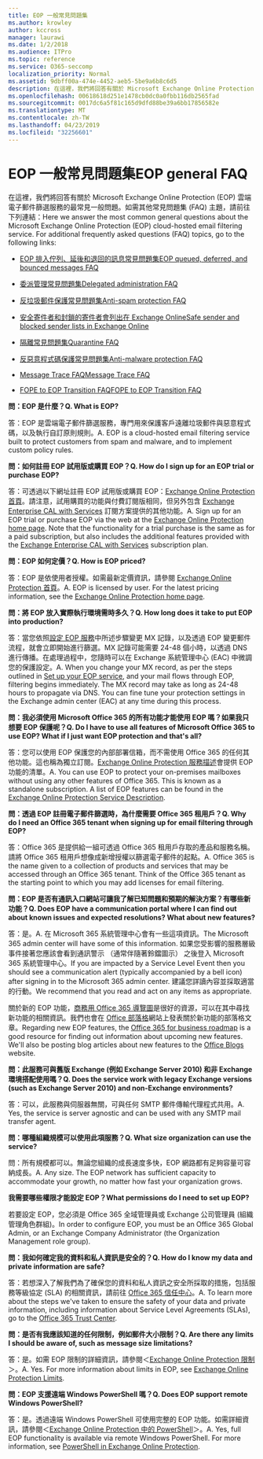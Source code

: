 ```yaml
---
title: EOP 一般常見問題集
ms.author: krowley
author: kccross
manager: laurawi
ms.date: 1/2/2018
ms.audience: ITPro
ms.topic: reference
ms.service: O365-seccomp
localization_priority: Normal
ms.assetid: 9dbff00a-474e-4452-aeb5-5be9a6b8c6d5
description: 在這裡，我們將回答有關於 Microsoft Exchange Online Protection (EOP) 雲端電子郵件篩選服務的最常見一般問題。如需其他常見問題集 (FAQ) 主題，請前往下列連結：
ms.openlocfilehash: 00618618d251e1478cb0dc0a0fbb116db2565fad
ms.sourcegitcommit: 0017dc6a5f81c165d9dfd88be39a6bb17856582e
ms.translationtype: MT
ms.contentlocale: zh-TW
ms.lasthandoff: 04/23/2019
ms.locfileid: "32256601"
---
```

# <a name="eop-general-faq"></a><span data-ttu-id="2925f-104">EOP 一般常見問題集</span><span class="sxs-lookup"><span data-stu-id="2925f-104">EOP general FAQ</span></span>

<span data-ttu-id="2925f-p102">在這裡，我們將回答有關於 Microsoft Exchange Online Protection (EOP) 雲端電子郵件篩選服務的最常見一般問題。如需其他常見問題集 (FAQ) 主題，請前往下列連結：</span><span class="sxs-lookup"><span data-stu-id="2925f-p102">Here we answer the most common general questions about the Microsoft Exchange Online Protection (EOP) cloud-hosted email filtering service. For additional frequently asked questions (FAQ) topics, go to the following links:</span></span>
  
- [<span data-ttu-id="2925f-107">EOP 排入佇列、延後和退回的訊息常見問題集</span><span class="sxs-lookup"><span data-stu-id="2925f-107">EOP queued, deferred, and bounced messages FAQ</span></span>](eop-queued-deferred-and-bounced-messages-faq.md)
    
- [<span data-ttu-id="2925f-108">委派管理常見問題集</span><span class="sxs-lookup"><span data-stu-id="2925f-108">Delegated administration FAQ</span></span>](delegated-administration-faq.md)
    
- [<span data-ttu-id="2925f-109">反垃圾郵件保護常見問題集</span><span class="sxs-lookup"><span data-stu-id="2925f-109">Anti-spam protection FAQ</span></span>](../anti-spam-protection-faq.md)
    
- [<span data-ttu-id="2925f-110">安全寄件者和封鎖的寄件者會列出在 Exchange Online</span><span class="sxs-lookup"><span data-stu-id="2925f-110">Safe sender and blocked sender lists in Exchange Online</span></span>](../safe-sender-and-blocked-sender-lists-faq.md)
    
- [<span data-ttu-id="2925f-111">隔離常見問題集</span><span class="sxs-lookup"><span data-stu-id="2925f-111">Quarantine FAQ</span></span>](../quarantine-faq.md)
    
- [<span data-ttu-id="2925f-112">反惡意程式碼保護常見問題集</span><span class="sxs-lookup"><span data-stu-id="2925f-112">Anti-malware protection FAQ </span></span>](../anti-malware-protection-faq-eop.md)
    
- [<span data-ttu-id="2925f-113">Message Trace FAQ</span><span class="sxs-lookup"><span data-stu-id="2925f-113">Message Trace FAQ</span></span>](http://technet.microsoft.com/library/aa49e3f9-a5b1-4410-aac2-ddbbf3f5bfb2.aspx)
    
- [<span data-ttu-id="2925f-114">FOPE to EOP Transition FAQ</span><span class="sxs-lookup"><span data-stu-id="2925f-114">FOPE to EOP Transition FAQ</span></span>](http://technet.microsoft.com/library/e0e76b89-b0d3-4c0a-bfc8-137b579e983b.aspx)
    
 <span data-ttu-id="2925f-115">**問：EOP 是什麼？**</span><span class="sxs-lookup"><span data-stu-id="2925f-115">**Q. What is EOP?**</span></span>
  
<span data-ttu-id="2925f-p103">答：EOP 是雲端電子郵件篩選服務，專門用來保護客戶遠離垃圾郵件與惡意程式碼，以及執行自訂原則規則。</span><span class="sxs-lookup"><span data-stu-id="2925f-p103">A. EOP is a cloud-hosted email filtering service built to protect customers from spam and malware, and to implement custom policy rules.</span></span>
  
 <span data-ttu-id="2925f-118">**問：如何註冊 EOP 試用版或購買 EOP？**</span><span class="sxs-lookup"><span data-stu-id="2925f-118">**Q. How do I sign up for an EOP trial or purchase EOP?**</span></span>
  
<span data-ttu-id="2925f-p104">答：可透過以下網址註冊 EOP 試用版或購買 EOP：[Exchange Online Protection 首頁](https://go.microsoft.com/fwlink/p/?LinkId=279912)。請注意，試用購買的功能與付費訂閱版相同，但另外包含 [Exchange Enterprise CAL with Services](https://go.microsoft.com/fwlink/p/?LinkId=320619) 訂閱方案提供的其他功能。</span><span class="sxs-lookup"><span data-stu-id="2925f-p104">A. Sign up for an EOP trial or purchase EOP via the web at the [Exchange Online Protection home page](https://go.microsoft.com/fwlink/p/?LinkId=279912). Note that the functionality for a trial purchase is the same as for a paid subscription, but also includes the additional features provided with the [Exchange Enterprise CAL with Services](https://go.microsoft.com/fwlink/p/?LinkId=320619) subscription plan.</span></span> 
  
 <span data-ttu-id="2925f-122">**問：EOP 如何定價？**</span><span class="sxs-lookup"><span data-stu-id="2925f-122">**Q. How is EOP priced?**</span></span>
  
<span data-ttu-id="2925f-p105">答：EOP 是依使用者授權。如需最新定價資訊，請參閱 [Exchange Online Protection 首頁](https://go.microsoft.com/fwlink/p/?LinkId=279912)。</span><span class="sxs-lookup"><span data-stu-id="2925f-p105">A. EOP is licensed by user. For the latest pricing information, see the [Exchange Online Protection home page](https://go.microsoft.com/fwlink/p/?LinkId=279912).</span></span>
  
 <span data-ttu-id="2925f-126">**問：將 EOP 放入實際執行環境需時多久？**</span><span class="sxs-lookup"><span data-stu-id="2925f-126">**Q. How long does it take to put EOP into production?**</span></span>
  
<span data-ttu-id="2925f-p106">答：當您依照[設定 EOP 服務](set-up-your-eop-service.md)中所述步驟變更 MX 記錄，以及透過 EOP 變更郵件流程，就會立即開始進行篩選。MX 記錄可能需要 24-48 個小時，以透過 DNS 進行傳播。在處理過程中，您隨時可以在 Exchange 系統管理中心 (EAC) 中微調您的保護設定。</span><span class="sxs-lookup"><span data-stu-id="2925f-p106">A. When you change your MX record, as per the steps outlined in [Set up your EOP service](set-up-your-eop-service.md), and your mail flows through EOP, filtering begins immediately. The MX record may take as long as 24-48 hours to propagate via DNS. You can fine tune your protection settings in the Exchange admin center (EAC) at any time during this process.</span></span>
  
 <span data-ttu-id="2925f-131">**問：我必須使用 Microsoft Office 365 的所有功能才能使用 EOP 嗎？如果我只想要 EOP 保護呢？**</span><span class="sxs-lookup"><span data-stu-id="2925f-131">**Q. Do I have to use all features of Microsoft Office 365 to use EOP? What if I just want EOP protection and that's all?**</span></span>
  
<span data-ttu-id="2925f-p107">答：您可以使用 EOP 保護您的內部部署信箱，而不需使用 Office 365 的任何其他功能。這也稱為獨立訂閱。[Exchange Online Protection 服務描述](https://go.microsoft.com/fwlink/p/?LinkId=320619)會提供 EOP 功能的清單。</span><span class="sxs-lookup"><span data-stu-id="2925f-p107">A. You can use EOP to protect your on-premises mailboxes without using any other features of Office 365. This is known as a standalone subscription. A list of EOP features can be found in the [Exchange Online Protection Service Description](https://go.microsoft.com/fwlink/p/?LinkId=320619).</span></span>
  
 <span data-ttu-id="2925f-136">**問：透過 EOP 註冊電子郵件篩選時，為什麼需要 Office 365 租用戶？**</span><span class="sxs-lookup"><span data-stu-id="2925f-136">**Q. Why do I need an Office 365 tenant when signing up for email filtering through EOP?**</span></span>
  
<span data-ttu-id="2925f-p108">答：Office 365 是提供給一組可透過 Office 365 租用戶存取的產品和服務名稱。請將 Office 365 租用戶想像成新增授權以篩選電子郵件的起點。</span><span class="sxs-lookup"><span data-stu-id="2925f-p108">A. Office 365 is the name given to a collection of products and services that may be accessed through an Office 365 tenant. Think of the Office 365 tenant as the starting point to which you may add licenses for email filtering.</span></span>
  
 <span data-ttu-id="2925f-140">**問：EOP 是否有通訊入口網站可讓我了解已知問題和預期的解決方案？有哪些新功能？**</span><span class="sxs-lookup"><span data-stu-id="2925f-140">**Q. Does EOP have a communication portal where I can find out about known issues and expected resolutions? What about new features?**</span></span>
  
<span data-ttu-id="2925f-141">答：是。</span><span class="sxs-lookup"><span data-stu-id="2925f-141">A.</span></span> <span data-ttu-id="2925f-142">在 Microsoft 365 系統管理中心會有一些這項資訊。</span><span class="sxs-lookup"><span data-stu-id="2925f-142">The Microsoft 365 admin center will have some of this information.</span></span> <span data-ttu-id="2925f-143">如果您受影響的服務層級事件接著您應該會看到通訊警示 （通常伴隨著鈴鐺圖示） 之後登入 Microsoft 365 系統管理中心。</span><span class="sxs-lookup"><span data-stu-id="2925f-143">If you are impacted by a Service Level Event then you should see a communication alert (typically accompanied by a bell icon) after signing in to the Microsoft 365 admin center.</span></span> <span data-ttu-id="2925f-144">建議您詳讀內容並採取適當的行動。</span><span class="sxs-lookup"><span data-stu-id="2925f-144">We recommend that you read and act on any items as appropriate.</span></span>
  
<span data-ttu-id="2925f-p110">關於新的 EOP 功能，[商務用 Office 365 導覽圖](https://office.microsoft.com/en-us/products/office-365-roadmap-FX104343353.aspx)是很好的資源，可以在其中尋找新功能的相關資訊。我們也會在 [Office 部落格](https://go.microsoft.com/fwlink/p/?LinkId=392724)網站上發表關於新功能的部落格文章。</span><span class="sxs-lookup"><span data-stu-id="2925f-p110">Regarding new EOP features, the [Office 365 for business roadmap](https://office.microsoft.com/en-us/products/office-365-roadmap-FX104343353.aspx) is a good resource for finding out information about upcoming new features. We'll also be posting blog articles about new features to the [Office Blogs](https://go.microsoft.com/fwlink/p/?LinkId=392724) website.</span></span> 
  
 <span data-ttu-id="2925f-147">**問：此服務可與舊版 Exchange (例如 Exchange Server 2010) 和非 Exchange 環境搭配使用嗎？**</span><span class="sxs-lookup"><span data-stu-id="2925f-147">**Q. Does the service work with legacy Exchange versions (such as Exchange Server 2010) and non-Exchange environments?**</span></span>
  
<span data-ttu-id="2925f-p111">答：可以，此服務與伺服器無關，可與任何 SMTP 郵件傳輸代理程式共用。</span><span class="sxs-lookup"><span data-stu-id="2925f-p111">A. Yes, the service is server agnostic and can be used with any SMTP mail transfer agent.</span></span>
  
 <span data-ttu-id="2925f-150">**問：哪種組織規模可以使用此項服務？**</span><span class="sxs-lookup"><span data-stu-id="2925f-150">**Q. What size organization can use the service?**</span></span>
  
<span data-ttu-id="2925f-p112">問：所有規模都可以。無論您組織的成長速度多快，EOP 網路都有足夠容量可容納成長。</span><span class="sxs-lookup"><span data-stu-id="2925f-p112">A. Any size. The EOP network has sufficient capacity to accommodate your growth, no matter how fast your organization grows.</span></span>
  
 <span data-ttu-id="2925f-154">**我需要哪些權限才能設定 EOP？**</span><span class="sxs-lookup"><span data-stu-id="2925f-154">**What permissions do I need to set up EOP?**</span></span>
  
<span data-ttu-id="2925f-155">若要設定 EOP，您必須是 Office 365 全域管理員或 Exchange 公司管理員 (組織管理角色群組)。</span><span class="sxs-lookup"><span data-stu-id="2925f-155">In order to configure EOP, you must be an Office 365 Global Admin, or an Exchange Company Administrator (the Organization Management role group).</span></span>
  
 <span data-ttu-id="2925f-156">**問：我如何確定我的資料和私人資訊是安全的？**</span><span class="sxs-lookup"><span data-stu-id="2925f-156">**Q. How do I know my data and private information are safe?**</span></span>
  
<span data-ttu-id="2925f-p113">答：若想深入了解我們為了確保您的資料和私人資訊之安全所採取的措施，包括服務等級協定 (SLA) 的相關資訊，請前往 [Office 365 信任中心](https://go.microsoft.com/fwlink/p/?LinkId=285405)。</span><span class="sxs-lookup"><span data-stu-id="2925f-p113">A. To learn more about the steps we've taken to ensure the safety of your data and private information, including information about Service Level Agreements (SLAs), go to the [Office 365 Trust Center](https://go.microsoft.com/fwlink/p/?LinkId=285405).</span></span>
  
 <span data-ttu-id="2925f-159">**問：是否有我應該知道的任何限制，例如郵件大小限制？**</span><span class="sxs-lookup"><span data-stu-id="2925f-159">**Q. Are there any limits I should be aware of, such as message size limitations?**</span></span>
  
<span data-ttu-id="2925f-p114">答：是。如需 EOP 限制的詳細資訊，請參閱＜[Exchange Online Protection 限制](https://go.microsoft.com/fwlink/p/?LinkId=402617)＞。</span><span class="sxs-lookup"><span data-stu-id="2925f-p114">A. Yes. For more information about limits in EOP, see [Exchange Online Protection Limits](https://go.microsoft.com/fwlink/p/?LinkId=402617).</span></span> 
  
 <span data-ttu-id="2925f-163">**問：EOP 支援遠端 Windows PowerShell 嗎？**</span><span class="sxs-lookup"><span data-stu-id="2925f-163">**Q. Does EOP support remote Windows PowerShell?**</span></span>
  
<span data-ttu-id="2925f-p115">答：是。透過遠端 Windows PowerShell 可使用完整的 EOP 功能。如需詳細資訊，請參閱＜[Exchange Online Protection 中的 PowerShell](http://technet.microsoft.com/library/f7918a88-774a-405e-945b-bc2f5ee9f748.aspx)＞。</span><span class="sxs-lookup"><span data-stu-id="2925f-p115">A. Yes, full EOP functionality is available via remote Windows PowerShell. For more information, see [PowerShell in Exchange Online Protection](http://technet.microsoft.com/library/f7918a88-774a-405e-945b-bc2f5ee9f748.aspx).</span></span>
  

